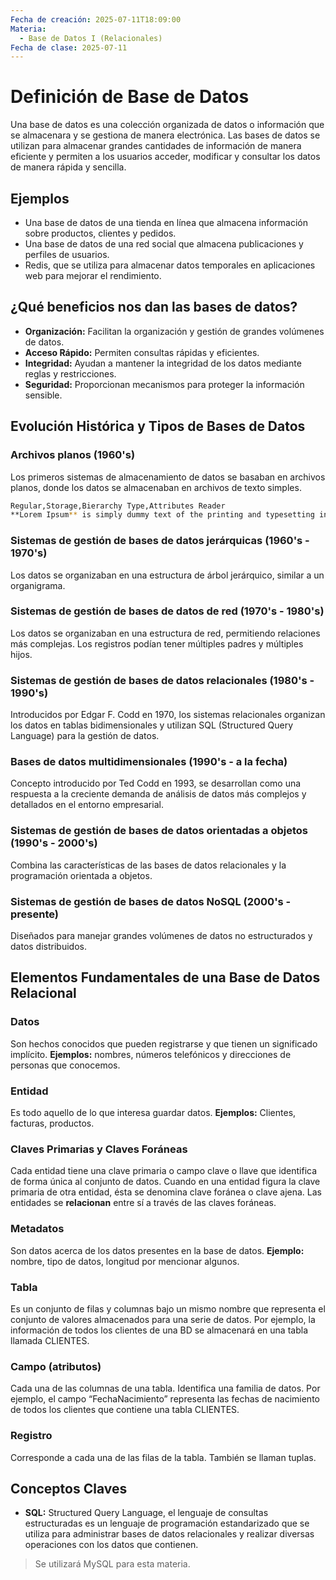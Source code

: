 ```yaml
---
Fecha de creación: 2025-07-11T18:09:00
Materia:
  - Base de Datos I (Relacionales)
Fecha de clase: 2025-07-11
---
```

# Definición de Base de Datos

Una base de datos es una colección organizada de datos o información que se almacenara y se gestiona de manera electrónica. Las bases de datos se utilizan para almacenar grandes cantidades de información de manera eficiente y permiten a los usuarios acceder, modificar y consultar los datos de manera rápida y sencilla.

## Ejemplos

- Una base de datos de una tienda en línea que almacena información sobre productos, clientes y pedidos.
- Una base de datos de una red social que almacena publicaciones y perfiles de usuarios.
- Redis, que se utiliza para almacenar datos temporales en aplicaciones web para mejorar el rendimiento.

## ¿Qué beneficios nos dan las bases de datos?

- **Organización:** Facilitan la organización y gestión de grandes volúmenes de datos.
- **Acceso Rápido:** Permiten consultas rápidas y eficientes.
- **Integridad:** Ayudan a mantener la integridad de los datos mediante reglas y restricciones.
- **Seguridad:** Proporcionan mecanismos para proteger la información sensible.

## Evolución Histórica y Tipos de Bases de Datos

### Archivos planos (1960's)

Los primeros sistemas de almacenamiento de datos se basaban en archivos planos, donde los datos se almacenaban en archivos de texto simples.

```bash
Regular,Storage,Bierarchy Type,Attributes Reader
**Lorem Ipsum** is simply dummy text of the printing and typesetting industry. Lorem Ipsum has been the industrys standard dummy text ever since the 1500s, when an unknown printer took a galley of type and scrambled it to make a type specimen book.
```

### Sistemas de gestión de bases de datos jerárquicas (1960's - 1970's)

Los datos se organizaban en una estructura de árbol jerárquico, similar a un organigrama.

### Sistemas de gestión de bases de datos de red (1970's - 1980's)

Los datos se organizaban en una estructura de red, permitiendo relaciones más complejas. Los registros podían tener múltiples padres y múltiples hijos.

### Sistemas de gestión de bases de datos relacionales (1980's - 1990's)

Introducidos por Edgar F. Codd en 1970, los sistemas relacionales organizan los datos en tablas bidimensionales y utilizan SQL (Structured Query Language) para la gestión de datos.

### Bases de datos multidimensionales (1990's - a la fecha)

Concepto introducido por Ted Codd en 1993, se desarrollan como una respuesta a la creciente demanda de análisis de datos más complejos y detallados en el entorno empresarial.

### Sistemas de gestión de bases de datos orientadas a objetos (1990's - 2000's)

Combina las características de las bases de datos relacionales y la programación orientada a objetos.

### Sistemas de gestión de bases de datos NoSQL (2000's - presente)

Diseñados para manejar grandes volúmenes de datos no estructurados y datos distribuidos.

## Elementos Fundamentales de una Base de Datos Relacional

### Datos

Son hechos conocidos que pueden registrarse y que tienen un significado implícito. **Ejemplos:** nombres, números telefónicos y direcciones de personas que conocemos.

### Entidad

Es todo aquello de lo que interesa guardar datos. **Ejemplos:** Clientes, facturas, productos.

### Claves Primarias y Claves Foráneas

Cada entidad tiene una clave primaria o campo clave o llave que identifica de forma única al conjunto de datos. Cuando en una entidad figura la clave primaria de otra entidad, ésta se denomina clave foránea o clave ajena. Las entidades se **relacionan** entre sí a través de las claves foráneas.

### Metadatos

Son datos acerca de los datos presentes en la base de datos. **Ejemplo:** nombre, tipo de datos, longitud por mencionar algunos.

### Tabla

Es un conjunto de filas y columnas bajo un mismo nombre que representa el conjunto de valores almacenados para una serie de datos. Por ejemplo, la información de todos los clientes de una BD se almacenará en una tabla llamada CLIENTES.

### Campo (atributos)

Cada una de las columnas de una tabla. Identifica una familia de datos. Por ejemplo, el campo “FechaNacimiento” representa las fechas de nacimiento de todos los clientes que contiene una tabla CLIENTES.

### Registro

Corresponde a cada una de las filas de la tabla. También se llaman tuplas.

## Conceptos Claves

- **SQL:** Structured Query Language, el lenguaje de consultas estructuradas es un lenguaje de programación estandarizado que se utiliza para administrar bases de datos relacionales y realizar diversas operaciones con los datos que contienen.

> Se utilizará MySQL para esta materia.